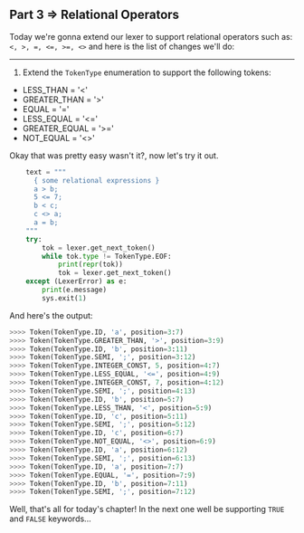 ## Part 3 => Relational Operators

Today we're gonna extend our lexer to support relational operators such as: `<, >, =, <=, >=, <>` and here is the list
of changes we'll do:

***

1. Extend the `TokenType` enumeration to support the following tokens:
  * LESS_THAN     = '<'
  * GREATER_THAN  = '>'
  * EQUAL         = '='
  * LESS_EQUAL    = '<='
  * GREATER_EQUAL = '>='
  * NOT_EQUAL     = '<>'

Okay that was pretty easy wasn't it?, now let's try it out.

```python
    text = """
      { some relational expressions }
      a > b;
      5 <= 7;
      b < c;
      c <> a;
      a = b;
    """
    try:
        tok = lexer.get_next_token()
        while tok.type != TokenType.EOF:
            print(repr(tok))
            tok = lexer.get_next_token()            
    except (LexerError) as e:
        print(e.message)
        sys.exit(1)        
```
And here's the output:

```python
>>>> Token(TokenType.ID, 'a', position=3:7)
>>>> Token(TokenType.GREATER_THAN, '>', position=3:9)     
>>>> Token(TokenType.ID, 'b', position=3:11)
>>>> Token(TokenType.SEMI, ';', position=3:12)
>>>> Token(TokenType.INTEGER_CONST, 5, position=4:7)      
>>>> Token(TokenType.LESS_EQUAL, '<=', position=4:9)      
>>>> Token(TokenType.INTEGER_CONST, 7, position=4:12)
>>>> Token(TokenType.SEMI, ';', position=4:13)
>>>> Token(TokenType.ID, 'b', position=5:7)
>>>> Token(TokenType.LESS_THAN, '<', position=5:9)
>>>> Token(TokenType.ID, 'c', position=5:11)
>>>> Token(TokenType.SEMI, ';', position=5:12)
>>>> Token(TokenType.ID, 'c', position=6:7)
>>>> Token(TokenType.NOT_EQUAL, '<>', position=6:9)
>>>> Token(TokenType.ID, 'a', position=6:12)
>>>> Token(TokenType.SEMI, ';', position=6:13)
>>>> Token(TokenType.ID, 'a', position=7:7)
>>>> Token(TokenType.EQUAL, '=', position=7:9)
>>>> Token(TokenType.ID, 'b', position=7:11)
>>>> Token(TokenType.SEMI, ';', position=7:12)
```

Well, that's all for today's chapter! In the next one well be supporting `TRUE` and `FALSE` keywords...